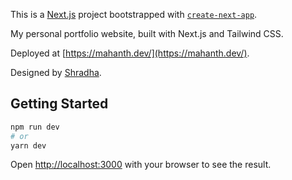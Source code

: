 This is a [Next.js](https://nextjs.org/) project bootstrapped with [`create-next-app`](https://github.com/vercel/next.js/tree/canary/packages/create-next-app).

My personal portfolio website, built with Next.js and Tailwind CSS.

Deployed at [https://mahanth.dev/](https://mahanth.dev/).

Designed by [Shradha](https://shradha-b.com/).

## Getting Started

```bash
npm run dev
# or
yarn dev
```

Open [http://localhost:3000](http://localhost:3000) with your browser to see the result.
